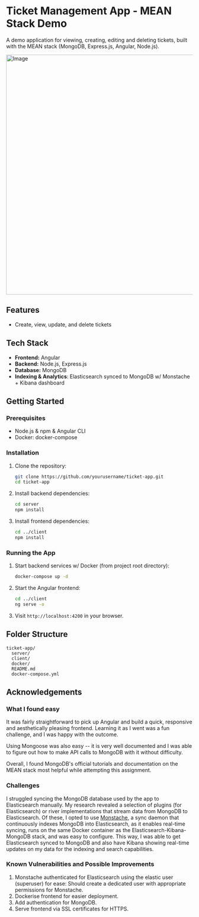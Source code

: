# Ticket Management App - MEAN Stack Demo

A demo application for viewing, creating, editing and deleting tickets, built with the MEAN stack (MongoDB, Express.js, Angular, Node.js).

<img width="1265" height="647" alt="Image" src="https://github.com/user-attachments/assets/c4541e3b-c4b4-4ccf-8f44-03f2b0374922" />

## Features

- Create, view, update, and delete tickets

## Tech Stack

- **Frontend:** Angular
- **Backend:** Node.js, Express.js
- **Database:** MongoDB
- **Indexing & Analytics**: Elasticsearch synced to MongoDB w/ Monstache  + Kibana dashboard

## Getting Started

### Prerequisites

- Node.js & npm & Angular CLI 
- Docker: docker-compose

### Installation

1. Clone the repository:
    ```bash
    git clone https://github.com/yourusername/ticket-app.git
    cd ticket-app
    ```

2. Install backend dependencies:
    ```bash
    cd server
    npm install
    ```

3. Install frontend dependencies:
    ```bash
    cd ../client
    npm install
    ```

### Running the App

1. Start backend services w/ Docker (from project root directory):
    ```bash
    docker-compose up -d
    ```

2. Start the Angular frontend:
    ```bash
    cd ../client
    ng serve -o
    ```

4. Visit `http://localhost:4200` in your browser.

## Folder Structure

```
ticket-app/
  server/
  client/
  docker/
  README.md
  docker-compose.yml
```
## Acknowledgements
### What I found easy 
It was fairly straightforward to pick up Angular and build a quick, responsive and aesthetically pleasing frontend. Learning it as I went was a fun challenge, and I was happy with the outcome. 

Using Mongoose was also easy -- it is very well documented and I was able to figure out how to make API calls to MongoDB with it without difficulty. 

Overall, I found MongoDB's official tutorials and documentation on the MEAN stack most helpful while attempting this assignment.

### Challenges
I struggled syncing the MongoDB database used by the app to Elasticsearch manually. My research revealed a selection of plugins (for Elasticsearch) or river implementations that stream data from MongoDB to Elasticsearch. Of these, I opted to use [Monstache](https://rwynn.github.io/monstache-site/), a sync daemon that continuously indexes MongoDB into Elasticsearch, as it enables real-time syncing, runs on the same Docker container as the Elasticsearch-Kibana-MongoDB stack, and was easy to configure. This way, I was able to get Elasticsearch synced to MongoDB and also have Kibana showing real-time updates on my data for the indexing and search capabilities.

### Known Vulnerabilities and Possible Improvements

1. Monstache authenticated for Elasticsearch using the elastic user (superuser) for ease: Should create a dedicated user with appropriate permissions for Monstache.
2. Dockerise frontend for easier deployment.
3. Add authentication for MongoDB.
4. Serve frontend via SSL certificates for HTTPS.

